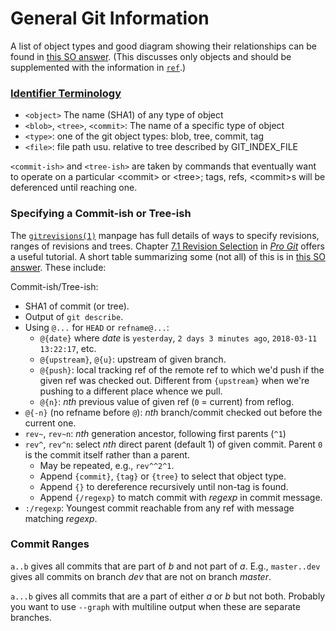 General Git Information
=======================

A list of object types and good diagram showing their relationships
can be found in [this SO answer][so-23303550]. (This discusses only
objects and should be supplemented with the information in
[`ref`](./ref.md).)

### [Identifier Terminology][ident-term]

* `<object>` The name (SHA1) of any type of object
* `<blob>`, `<tree>`, `<commit>`: The name of a specific type of object
* `<type>`: one of the git object types: blob, tree, commit, tag
* `<file>`: file path usu. relative to tree described by GIT_INDEX_FILE

`<commit-ish>` and `<tree-ish>` are taken by commands that eventually
want to operate on a particular \<commit> or \<tree>; tags, refs,
\<commit>s will be deferenced until reaching one.

### Specifying a Commit-ish or Tree-ish

The [`gitrevisions(1)`] manpage has full details of ways to specify
revisions, ranges of revisions and trees. Chapter [7.1 Revision
Selection][pg-revsel] in [_Pro Git_] offers a useful tutorial. A short
table summarizing some (not all) of this is in [this SO
answer][so-23303550]. These include:

Commit-ish/Tree-ish:
- SHA1 of commit (or tree).
- Output of `git describe`.
- Using `@...` for `HEAD` or `refname@...`:
  - `@{date}` where _date_ is `yesterday`, `2 days 3 minutes ago`,
    `2018-03-11 13:22:17`, etc.
  - `@{upstream}`, `@{u}`: upstream of given branch.
  - `@{push}`: local tracking ref of the remote ref to which we'd push
    if the given ref was checked out. Different from `{upstream}` when
    we're pushing to a different place whence we pull.
  - `@{n}`: _nth_ previous value of given ref (`0` = current) from reflog.
- `@{-n}` (no refname before `@`): _nth_ branch/commit checked out
  before the current one.
- `rev~`, `rev~n`: _nth_ generation ancestor, following first parents (`^1`)
- `rev^`, `rev^n`: select _nth_ direct parent (default 1) of given commit.
  Parent `0` is the commit itself rather than a parent.
  - May be repeated, e.g., `rev^^2^1`.
  - Append `{commit}`, `{tag}` or `{tree}` to select that object type.
  - Append `{}` to dereference recursively until non-tag is found.
  - Append `{/regexp}` to match commit with _regexp_ in commit message.
- `:/regexp`: Youngest commit reachable from any ref with message
  matching _regexp_.

### Commit Ranges

`a..b` gives all commits that are part of _b_ and not part of _a_.
E.g., `master..dev` gives all commits on branch _dev_ that are not on
branch _master_.

`a...b` gives all commits that are a part of either _a_ or _b_ but not
both. Probably you want to use `--graph` with multiline output when
these are separate branches.



[_Pro Git_]: https://git-scm.com/book/en/v2
[`gitrevisions(1)`]: https://www.kernel.org/pub/software/scm/git/docs/gitrevisions.html
[ident-term]: https://www.kernel.org/pub/software/scm/git/docs/#_identifier_terminology
[pg-revsel]: https://git-scm.com/book/en/v2/Git-Tools-Revision-Selection
[so-23303550]: https://stackoverflow.com/a/23303550/107294
